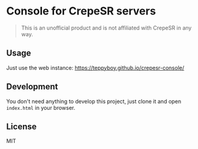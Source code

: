 # Console for CrepeSR servers

> This is an unofficial product and is not affiliated with CrepeSR in any way.

## Usage

Just use the web instance: https://teppyboy.github.io/crepesr-console/

## Development

You don't need anything to develop this project, just clone it and open `index.html` in your browser.

## License

MIT
